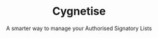 ---
layout: project
tag: featured

title: Cygnetise
subtitle: A smarter way to manage your Authorised Signatory Lists
industry: Legal
deliverables: Blockchain-based authorised signatory list

summary: Cygnetise is a decentralised digital platform built on the blockchain that solves the pain of managing your Authorised Signatory Lists, making it secure and efficient.

challenge: 
    <p class="body--bold">Organisations usually have an authorised signatory database, where only individuals on the list have the authority to sign off invoice payments, contracts and other legal documents on behalf of their department or organisation as a whole.</p>
    <p>Currently, most authorised signatory databases are paper-based and are handled manually, where thousands of man hours are wasted every year in compiling, scanning, distributing and updating the lists. Cygnetise wanted to change that by automating the process for a more transparent and efficient way to handle the authorised signatory database suited for all organisations.</p>
    <p>Besides the fact that paper-based lists are time and effort consuming, the lack of reconciliation and live updates opens up many possibilities of fraud, as signatories that are no longer authorised can provide signed documents that are harder to verify.</p>

delivery:
    <div class="col--xl4 col--lg6 col--md8">
        <p>Applied Blockchain proposed decentralising control and building the authorised signatory database on a private blockchain.</p>
        <p>Applied Blockchain delivered an end-to-end solution from ground-up, where the signatory lists are managed and shared via a smart blockchain contract. The platform was designed to reduce admin work for the user, and to simplify collating and editing of the database.</p>
    </div>
    <div class="col--xl4 col--lg6 col--md8">
        <p class="body--bold">The platform enables the following:</p>
        <ul>
            <li>Clients are able to create new signatory lists within minutes, and adding/removing individuals to multiple lists is a click-of-a-button away.</li>
            <li>A full, immutable audit trail shows what was changed and by whom – in real-time.</li>
            <li>Data is stored in a secure, private blockchain. </li>
            <li>The application makes managing external access to the signatory lists simple and GDPR compliant.</li>
        </ul>
    </div>

results:
    Cygnetise’s successful implementation of their product to enterprises and startups has made processes more efficient, transparent and cost-effective.

results-subtitle:
    Cygnetise clients now benefit from

results-content:
    <div class="results__item image-inline__item col--lg2 col--md4 col--6">
        <img src="/resources/images/icons/project/cygnetise/icon-cog.svg" alt="" class="results__image image-inline__image">
        <p>Transparency</p>
    </div>
    <div class="results__item image-inline__item col--lg2 col--md4 col--6">
        <img src="/resources/images/icons/project/cygnetise/icon-coin.svg" alt="" class="results__image image-inline__image">
        <p>Enhanced security</p>
    </div>
    <div class="results__item image-inline__item col--lg2 col--md4 col--6">
        <img src="/resources/images/icons/project/cygnetise/icon-lock.svg" alt="" class="results__image image-inline__image">
        <p>Improved traceability</p>
    </div>
    <div class="results__item image-inline__item col--lg2 col--md4 col--6">
        <img src="/resources/images/icons/project/cygnetise/icon-security.svg" alt="" class="results__image image-inline__image">
        <p>Speed and Efficiency</p>
    </div>
    <div class="results__item image-inline__item col--lg2 col--md4 col--6">
        <img src="/resources/images/icons/project/cygnetise/icon-traceability.svg" alt="" class="results__image image-inline__image">
        <p>Reduced costs</p>
    </div>
    <div class="results__item image-inline__item col--lg2 col--md4 col--6">
        <img src="/resources/images/icons/project/cygnetise/icon-transparency.svg" alt="" class="results__image image-inline__image">
        <p>Fraud mitigation</p>
    </div>

results-comment:
    'With automated processes and a user friendly-interface, managing authorised signatory lists is simple and efficient.  It also means that the data (signatory lists) are shared peer to peer through a decentralised distributed ledger, providing a much better digitised solution than utilising a 3rd party’s centralised database.  The customers keep complete control of their own data.'

testimonial-id: stephen-pomfret
testimonial-quote: Applied Blockchain are a market leader in building proof-of-concept blockchain applications. They have experience through a broad range of customers, so regardless of whether you are a small startup or large enterprise they are well equipped to deliver a solution.
testimonial-name: Stephen Pomfret
testimonial-job: CEO, Cygnetise
---
